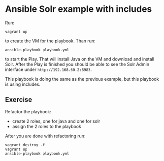 # Ansible Solr example with includes

Run:

```
vagrant up
```

to create the VM for the playbook. Than run:

```
ansible-playbook playbook.yml
```

to start the Play. That will install Java on the VM and download and install Solr.
After the Play is finished you should be able to see the Solr Admin interface
under `http://192.168.60.2:8983`.

This playbook is doing the same as the previous example, but this playbook
is using includes.

## Exercise

Refactor the playbook:

 - create 2 roles, one for java and one for solr
 - assign the 2 roles to the playbook

After you are done with refactoring run:

```
vagrant destroy -f
vagrant up
ansible-playbook playbook.yml
```
